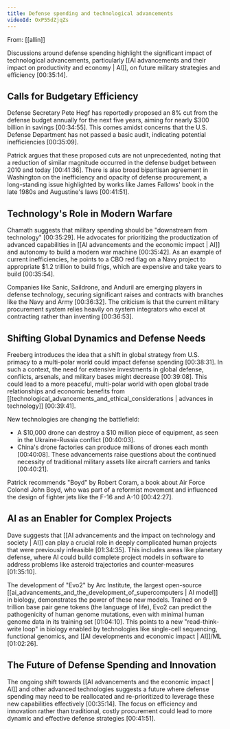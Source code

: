 ```yaml
---
title: Defense spending and technological advancements
videoId: OxP55dZjqZs
---
```


From: [[allin]] <br/> 

Discussions around defense spending highlight the significant impact of technological advancements, particularly [[AI advancements and their impact on productivity and economy | AI]], on future military strategies and efficiency <a class="yt-timestamp" data-t="00:35:14">[00:35:14]</a>.

## Calls for Budgetary Efficiency

Defense Secretary Pete Hegf has reportedly proposed an 8% cut from the defense budget annually for the next five years, aiming for nearly $300 billion in savings <a class="yt-timestamp" data-t="00:34:55">[00:34:55]</a>. This comes amidst concerns that the U.S. Defense Department has not passed a basic audit, indicating potential inefficiencies <a class="yt-timestamp" data-t="00:35:09">[00:35:09]</a>.

Patrick argues that these proposed cuts are not unprecedented, noting that a reduction of similar magnitude occurred in the defense budget between 2010 and today <a class="yt-timestamp" data-t="00:41:36">[00:41:36]</a>. There is also broad bipartisan agreement in Washington on the inefficiency and opacity of defense procurement, a long-standing issue highlighted by works like James Fallows' book in the late 1980s and Augustine's laws <a class="yt-timestamp" data-t="00:41:51">[00:41:51]</a>.

## Technology's Role in Modern Warfare

Chamath suggests that military spending should be "downstream from technology" <a class="yt-timestamp" data-t="00:35:29">[00:35:29]</a>. He advocates for prioritizing the productization of advanced capabilities in [[AI advancements and the economic impact | AI]] and autonomy to build a modern war machine <a class="yt-timestamp" data-t="00:35:42">[00:35:42]</a>. As an example of current inefficiencies, he points to a CBO red flag on a Navy project to appropriate $1.2 trillion to build frigs, which are expensive and take years to build <a class="yt-timestamp" data-t="00:35:54">[00:35:54]</a>.

Companies like Sanic, Saildrone, and Anduril are emerging players in defense technology, securing significant raises and contracts with branches like the Navy and Army <a class="yt-timestamp" data-t="00:36:32">[00:36:32]</a>. The criticism is that the current military procurement system relies heavily on system integrators who excel at contracting rather than inventing <a class="yt-timestamp" data-t="00:36:53">[00:36:53]</a>.

## Shifting Global Dynamics and Defense Needs

Freeberg introduces the idea that a shift in global strategy from U.S. primacy to a multi-polar world could impact defense spending <a class="yt-timestamp" data-t="00:38:31">[00:38:31]</a>. In such a context, the need for extensive investments in global defense, conflicts, arsenals, and military bases might decrease <a class="yt-timestamp" data-t="00:39:08">[00:39:08]</a>. This could lead to a more peaceful, multi-polar world with open global trade relationships and economic benefits from [[technological_advancements_and_ethical_considerations | advances in technology]] <a class="yt-timestamp" data-t="00:39:41">[00:39:41]</a>.

New technologies are changing the battlefield:
*   A $10,000 drone can destroy a $10 million piece of equipment, as seen in the Ukraine-Russia conflict <a class="yt-timestamp" data-t="00:40:03">[00:40:03]</a>.
*   China's drone factories can produce millions of drones each month <a class="yt-timestamp" data-t="00:40:08">[00:40:08]</a>.
These advancements raise questions about the continued necessity of traditional military assets like aircraft carriers and tanks <a class="yt-timestamp" data-t="00:40:21">[00:40:21]</a>.

Patrick recommends "Boyd" by Robert Coram, a book about Air Force Colonel John Boyd, who was part of a reformist movement and influenced the design of fighter jets like the F-16 and A-10 <a class="yt-timestamp" data-t="00:42:27">[00:42:27]</a>.

## AI as an Enabler for Complex Projects

Dave suggests that [[AI advancements and the impact on technology and society | AI]] can play a crucial role in deeply complicated human projects that were previously infeasible <a class="yt-timestamp" data-t="01:34:35">[01:34:35]</a>. This includes areas like planetary defense, where AI could build complete project models in software to address problems like asteroid trajectories and counter-measures <a class="yt-timestamp" data-t="01:35:10">[01:35:10]</a>.

The development of "Evo2" by Arc Institute, the largest open-source [[ai_advancements_and_the_development_of_supercomputers | AI model]] in biology, demonstrates the power of these new models. Trained on 9 trillion base pair gene tokens (the language of life), Evo2 can predict the pathogenicity of human genome mutations, even with minimal human genome data in its training set <a class="yt-timestamp" data-t="01:04:10">[01:04:10]</a>. This points to a new "read-think-write loop" in biology enabled by technologies like single-cell sequencing, functional genomics, and [[AI developments and economic impact | AI]]/ML <a class="yt-timestamp" data-t="01:02:26">[01:02:26]</a>.

## The Future of Defense Spending and Innovation

The ongoing shift towards [[AI advancements and the economic impact | AI]] and other advanced technologies suggests a future where defense spending may need to be reallocated and re-prioritized to leverage these new capabilities effectively <a class="yt-timestamp" data-t="00:35:14">[00:35:14]</a>. The focus on efficiency and innovation rather than traditional, costly procurement could lead to more dynamic and effective defense strategies <a class="yt-timestamp" data-t="00:41:51">[00:41:51]</a>.